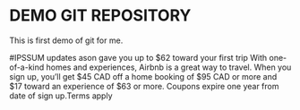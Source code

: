 # DEMO GIT REPOSITORY

This is first demo of git for me.

#IPSSUM updates
ason gave you up to $62 toward your first trip
With one-of-a-kind homes and experiences, Airbnb is a great way to travel.
When you sign up, you’ll get $45 CAD off a home booking of $95 CAD or more
and $17 toward an experience of $63 or more. 
Coupons expire one year from date of sign up.Terms apply